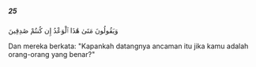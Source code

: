 ##### 25

<span class="ayah">وَيَقُولُونَ مَتَىٰ هَٰذَا ٱلْوَعْدُ إِن كُنتُمْ صَٰدِقِينَ</span>

<span class="ayah_translation">Dan mereka berkata: "Kapankah datangnya ancaman itu jika kamu adalah orang-orang yang benar?"</span>
